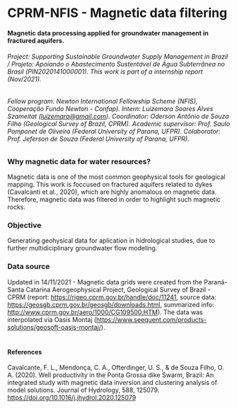 
# CPRM-NFIS - Magnetic data filtering
#### Magnetic data processing applied for groundwater management in fractured aquifers.
###### Project: Supporting Sustainable Groundwater Supply Management in Brazil / Projeto: Apoiando o Abastecimento Sustentável de Água Subterrânea no Brasil (PIN2020141000001). This work is part of a internship report (Nov/2021). 
###### Fellow program: Newton International Fellowship Scheme (NFIS), Cooperação Fundo Newton - Confap). Intern: Luizemara Soares Alves Szameitat (luizemara@gmail.com). Coordinator: Oderson Antônio de Souza Filho (Geological Survey of Brazil, CPRM). Academic supervisor: Prof. Saulo Pomponet de Oliveira (Federal University of Parana, UFPR). Colaborator: Prof. Jeferson de Souza (Federal University of Parana, UFPR).
### Why magnetic data for water resources?
Magnetic data is one of the most common geophysical tools for geological mapping. This work is foccused on fractured aquifers related to dykes (Cavalcanti et al., 2020), which are highly anomalous on magnetic data. Therefore, magnetic data was filtered in order to highlight such magnetic rocks.
### Objective 
Generating geohysical data for aplication in hidrological studies, due to further multidiciplinary groundwater flow modeling.

### Data source
Updated in 14/11/2021 - Magnetic data grids were created from the Paraná-Santa Catarina Aerogeophysical Project, Geological Survey of Brazil - CPRM (report: https://rigeo.cprm.gov.br/handle/doc/11241, source data: https://geosgb.cprm.gov.br/geosgb/downloads.html, summarized info: http://www.cprm.gov.br/aero/1000/CG109500.HTM).
The data was interpolated via Oasis Montaj (https://www.seequent.com/products-solutions/geosoft-oasis-montaj/). 
# 
#### References
Cavalcante, F. L., Mendonça, C. A., Ofterdinger, U. S., & de Souza Filho, O. A. (2020). Well productivity in the Ponta Grossa dike Swarm, Brazil: An integrated study with magnetic data inversion and clustering analysis of model solutions. Journal of Hydrology, 588, 125079. https://doi.org/10.1016/j.jhydrol.2020.125079
